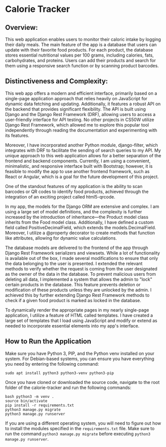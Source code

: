 # Calorie Tracker

## Overview:
This web application enables users to monitor their caloric intake by logging their daily meals. The main feature of the app is a database that users can update with their favorite food products. For each product, the database stores essential nutritional values per 100 grams, including calories, fats, carbohydrates, and proteins. Users can add their products and search for them using a responsive search function or by scanning product barcodes.

## Distinctiveness and Complexity:
This web app offers a modern and efficient interface, primarily based on a single-page application approach that relies heavily on JavaScript for dynamic data fetching and updating. Additionally, it features a robust API on the backend that provides significant flexibility. The API is built using Django and the Django Rest Framework (DRF), allowing users to access a user-friendly interface for API testing. No other projects in CS50W utilize Django Rest Framework, which allowed me to explore this popular tool independently through reading the documentation and experimenting with its features. 

Moreover, I have incorporated another Python module, django-filter, which integrates with DRF to facilitate the sending of search queries to my API. My unique approach to this web application allows for a better separation of the frontend and backend components. Currently, I am using a convenient, minimalistic, and responsive interface built with Bootstrap; however, it is feasible to modify the app to use another frontend framework, such as React or Angular, which is a goal for the future development of this project.

One of the standout features of my application is the ability to scan barcodes or QR codes to identify food products, achieved through the integration of an exciting project called html5-qrcode.

In my app, the models for the Django ORM are extensive and complex. I am using a large set of model definitions, and the complexity is further increased by the introduction of inheritance—the Product model class inherits from the Food model class. Additionally, I have defined a custom field called PositiveDecimalField, which extends the models.DecimalField. Moreover, I utilize a @property decorator to create methods that function like attributes, allowing for dynamic value calculations.

The database models are delivered to the frontend of the app through Django Rest Framework serializers and viewsets. While a lot of functionality is available out of the box, I made several modifications to ensure that only the data belonging to the user is presented. I extended the relevant methods to verify whether the request is coming from the user designated as the owner of the data in the database. To prevent malicious users from deleting all data, I implemented a system that allows the admin to "lock" certain products in the database. This feature prevents deletion or modification of these products unless they are unlocked by the admin. I achieved this by further extending Django Rest Framework methods to check if a given food product is marked as locked in the database.

To dynamically render the appropriate pages in my nearly single-page application, I utilize a feature of HTML called templates. I have created a large set of templates that I load using JavaScript and modify or extend as needed to incorporate essential elements into my app's interface.

## How to Run the Application
Make sure you have Python 3, PIP, and the Python venv installed on your system. For Debian-based systems, you can ensure you have everything you need by entering the following command:
```
sudo apt install python3 python3-venv python3-pip 
``` 
Once you have cloned or downloaded the source code, navigate to the root folder of the calorie-tracker and run the following commands: 
```
bash python3 -m venv .
source bin/activate
pip install -r requirements.txt
python3 manage.py migrate
python3 manage.py runserver 
``` 
If you are using a different operating system, you will need to figure out how to install the modules specified in the `requirements.txt` file. Make sure to run the command `python3 manage.py migrate` before executing `python3 manage.py runserver`.